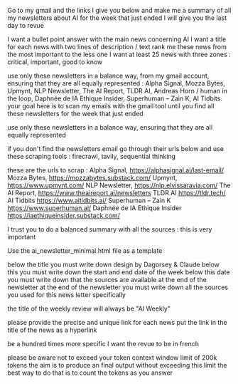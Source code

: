 Go to my gmail and the links I give you below and make me a summary of all my newsletters about AI for the week that just ended
I will give you the last day to revue
 
I want a bullet point answer with the main news concerning AI 
I want a title for each news with two lines of description / text 
rank me these news from the most important to the less one I want at least 25 news with three zones : critical, important, good to know

use only these newsletters in a balance way, from my gmail account, ensuring that they are all equally represented :
Alpha Signal, Mozza Bytes, Upmynt, NLP Newsletter, The AI Report, TLDR AI, 
Andreas Horn / human in the loop, Daphnée de IA Ethique Insider, 
Superhuman – Zain K, AI Tidbits.
your goal here is to scan my emails with the gmail tool until you find all these newsletters for the week that just ended

use only these newsletters in a balance way, ensuring that they are all equally represented

if you don't find the newsletters email go through their urls below and use these scraping tools : firecrawl, tavily, sequential thinking

these are the urls to scrap : 
Alpha Signal, https://alphasignal.ai/last-email/
Mozza Bytes, https://mozzabytes.substack.com/
 Upmynt, https://www.upmynt.com/
 NLP Newsletter, https://nlp.elvissaravia.com/
The AI Report, https://www.theaireport.ai/newsletters
 TLDR AI  https://tldr.tech/
AI Tidbits https://www.aitidbits.ai/
Superhuman – Zain K https://www.superhuman.ai/
Daphnée de IA Ethique Insider https://iaethiqueinsider.substack.com/

I trust you to do a balanced summary with all the sources : this is very important

Use the ai_newsletter_minimal.html file as a template

below the title you must write down design by Dagorsey & Claude
below this you must write down the start and end date of the week
below this date you must write down that the sources are available at the end of the newsletter
at the end of the newsletter you must write down all the sources you used for this news letter specifically

the title of the weekly review will always be "AI Weekly"

please provide the precise and unique link for each news
put the link in the title of the news as a hyperlink

be a hundred times more specific
I want the revue to be in french

please be aware not to exceed your token context window limit of 200k tokens the aim is to produce an final output without exceeding this limit the best way to do that is to count the tokens as you answer
